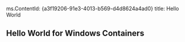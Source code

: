 ﻿ms.ContentId: {a3f19206-91e3-4013-b569-d4d8624a4ad0} title: Hello World

## Hello World for Windows Containers ##